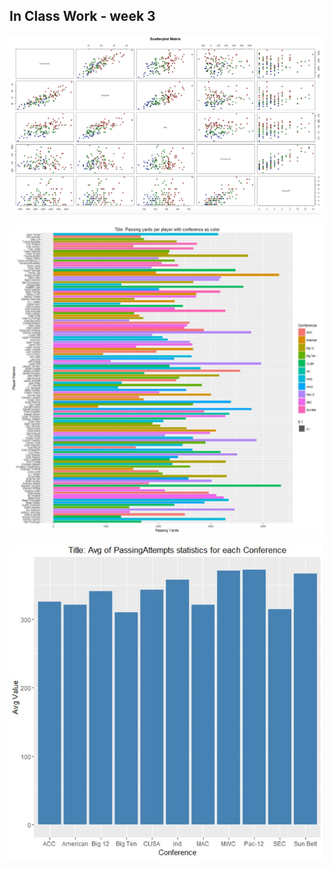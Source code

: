 ## In Class Work - week 3

![R image](ScatterplotMatrix.png)

![R image](barchar-football.png)

![R image](Avg_PassingAttempts.jpg)
